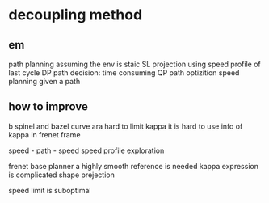# decoupling method
## em
path planning assuming the env is staic
SL projection using speed profile of last cycle
DP path decision: time consuming
QP path optizition
speed planning given a path 

## how to improve
b spinel and bazel curve ara hard to limit kappa
it is hard to use info of kappa in frenet frame

speed - path - speed
speed profile exploration

frenet base planner 
a highly smooth reference is needed
kappa expression is complicated
shape prejection

speed limit is suboptimal

